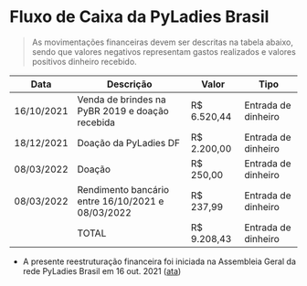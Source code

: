 # Fluxo de Caixa da PyLadies Brasil

> As movimentações financeiras devem ser descritas na tabela abaixo, sendo que valores negativos representam gastos realizados e valores positivos dinheiro recebido.

|   Data     |                 Descrição                       |    Valor    |        Tipo         |
| ---------- | ----------------------------------------------- | ----------- | ------------------- |
| 16/10/2021 | Venda de brindes na PyBR 2019 e doação recebida | R$ 6.520,44 | Entrada de dinheiro |
| 18/12/2021 | Doação da PyLadies DF                           | R$ 2.200,00 | Entrada de dinheiro |
| 08/03/2022 | Doação                                          | R$ 250,00   | Entrada de dinheiro |
| 08/03/2022 | Rendimento bancário entre 16/10/2021 e 08/03/2022 | R$ 237,99   | Entrada de dinheiro |
|            | TOTAL                                           | R$ 9.208,43 | Entrada de dinheiro |

* A presente reestruturação financeira foi iniciada na Assembleia Geral da rede PyLadies Brasil em 16 out. 2021 ([ata](https://github.com/pyladies-brazil/organizacao/issues/79))
